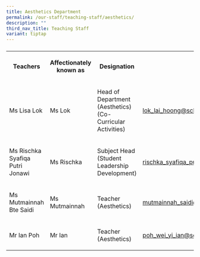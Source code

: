 ```yaml
---
title: Aesthetics Department
permalink: /our-staff/teaching-staff/aesthetics/
description: ""
third_nav_title: Teaching Staff
variant: tiptap
---
```

<h3></h3>
<table style="minWidth: 100px">
<colgroup>
<col>
<col>
<col>
<col>
</colgroup>
<tbody>
<tr>
<th rowspan="1" colspan="1">
<p>Teachers</p>
</th>
<th rowspan="1" colspan="1">
<p>Affectionately known as</p>
</th>
<th rowspan="1" colspan="1">
<p>Designation</p>
</th>
<th rowspan="1" colspan="1">
<p>Email</p>
</th>
</tr>
<tr>
<td rowspan="1" colspan="1">
<p>Ms Lisa Lok</p>
</td>
<td rowspan="1" colspan="1">
<p>Ms Lok</p>
</td>
<td rowspan="1" colspan="1">
<p>Head of Department (Aesthetics)
<br>(Co-Curricular Activities)</p>
</td>
<td rowspan="1" colspan="1">
<p><a href="mailto:lok_lai_hoong@schools.gov.sg" rel="noopener noreferrer nofollow" target="_blank">lok_lai_hoong@schools.gov.sg</a>
</p>
</td>
</tr>
<tr>
<td rowspan="1" colspan="1">
<p>Ms Rischka Syafiqa Putri Jonawi</p>
</td>
<td rowspan="1" colspan="1">
<p>Ms Rischka</p>
</td>
<td rowspan="1" colspan="1">
<p>Subject Head
<br>(Student Leadership Development)</p>
</td>
<td rowspan="1" colspan="1">
<p><a href="mailto:rischka_syafiqa_putri_jonawi@schools.gov.sg" rel="noopener noreferrer nofollow" target="_blank">rischka_syafiqa_putri_jonawi@schools.gov.sg</a>
</p>
</td>
</tr>
<tr>
<td rowspan="1" colspan="1">
<p>Ms Mutmainnah Bte Saidi</p>
</td>
<td rowspan="1" colspan="1">
<p>Ms Mutmainnah</p>
</td>
<td rowspan="1" colspan="1">
<p>Teacher (Aesthetics)</p>
</td>
<td rowspan="1" colspan="1">
<p><a href="mailto:mutmainnah_saidi@schools.gov.sg" rel="noopener noreferrer nofollow" target="_blank">mutmainnah_saidi@schools.gov.sg</a>
</p>
</td>
</tr>
<tr>
<td rowspan="1" colspan="1">
<p>Mr Ian Poh</p>
</td>
<td rowspan="1" colspan="1">
<p>Mr Ian</p>
</td>
<td rowspan="1" colspan="1">
<p>Teacher (Aesthetics)</p>
</td>
<td rowspan="1" colspan="1">
<p><a href="mailto:poh_wei_yi_ian@schools.gov.sg" rel="noopener noreferrer nofollow" target="_blank">poh_wei_yi_ian@schools.gov.sg</a>
</p>
</td>
</tr>
</tbody>
</table>
<p></p>